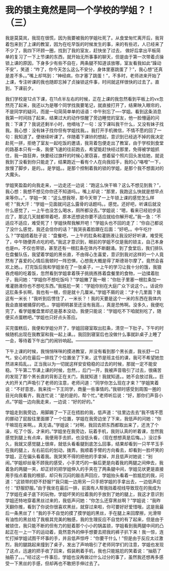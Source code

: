 # 我的锁主竟然是同一个学校的学姐？！（三）

我是莫莫岚，我现在很慌，因为我要被我的学姐社死了。从食堂匆忙离开后，我背着包来到了上课的教室，因为在吃早饭的时候发生的事，来的有些迟，人已经来了不少了，我四下环顾一圈，找到了我的室友，赶快坐了过去， 做好后拿出平板简单的复习了一下上节课的东西，就开始无所事事的聊天，但是由于第一次带着贞操锁上课的原因，下身多少有些不自在，两条腿不知道该放哪，室友看我如此“躁动不安”，笑道：“咋了，你今天怎么这么不安分，身体里塞跳蛋了？”，我心想“还真是差不多。。”嘴上却骂到：“神经病，你才塞了跳蛋！”，不多时，老师进来开始了上课，专注听课的我也随即忘掉了贞操锁这件事，时间就这样很快的过去了。直到，下课前夕。

我们学校是12点下课，在11点半左右的时候，正在上课的我忽然看到平板上的vx忽然亮了起来，我还以为是哪个同学找我要笔记，就直接打开了，结果映入眼帘的，不是同学的疑问，而是一句简简单单的话语：中午别忘了—-学姐。看到这条消息我第一时间挡了起来，结果过大的动作惊醒了旁边睡觉的室友，他一脸懵逼的问我：下课了？我说还剩半小时，他嘀咕了一句：没下课叫我干什么，又没有妹子找我。我心想：没有妹子找你但有学姐找我。。我打开手机微信，不情不愿的回了一句：我知道了。便继续听课了。伴随着下课铃的想起，意识到已经逃不掉的我决定赴死一拼，拒绝了室友一起吃饭的邀请，我背着包便走出了教室，由于学校到食堂的路基本只有一条，我便飞速的往前跑去，希望能赶快经过那里，免得被学姐抓住，我一路狂奔，快要经过旗杆的时候心里窃喜，想着留个照片回头发给她，就说我到了没看到你只能走了，结果跑近一看有个人在向我招手，我的心“咯噔”一下，放慢了脚步，是的。。是学姐。。是那个控制着我的锁的学姐，是那个我不想面对的大魔头。

学姐笑盈盈的向我走来，一边走还一边说：“跑这么快干嘛？这么不想见到我？”，我心想：我想不想见你你还不知道吗。。嘴上却说：“那里，我跑这么快就是想早点来等你。。”，学姐一笑：“这么想我呀，那今天带了一上午锁上课的感觉怎么样呢？”我大汗：“学姐一见面就问这么露骨的话题吗。。感觉。还好吧，听课后就没什么感觉了，一上午也没怎么喝水，厕所都没去。”学姐说：“嗯，看来已经初步适应了，那这几天就都带着吧，原本还想说你要不适应就给你解开呢。”我一急：“不适应不适应，难受死了！学姐快帮我解开吧！”学姐头也不回的走了：“你自己都说了没什么感觉，我还会信你的话？”我哭丧着脸跟在后面：“好吧。。中午吃什么？”学姐捂着肚子说：“盘餐吧，一上午的肛条和灌肠液让我没好好听课，难受死了，中午随便弄点吃的吧。”我这才意识到，眼前的学姐不仅是我的锁主，自己本身也是m，不仅也带锁，甚至还有一根肛条在体内不断翻涌。到了食堂后，我们排队在盘餐队伍，我望着学姐的黑长直，不由得心生喜爱，意识到我对这样的一个人竟然有了喜爱的心情后我顿时一阵恐惧，心想我大概是得了斯德哥尔摩了。竟然会喜欢上她。。打完饭后我和学姐坐在了一张桌子，一上午的学习让我十分的饿，我狼吞虎咽的吃着饭，忽然看到学姐拿着筷子挑挑拣拣着盘餐里的食物，一边揉着肚子，我问她：“学姐你不想吃饭吗？”学姐撇了我一眼：“你肚子里塞一根肛条加一堆灌肠液你也不想吃东西。”我尴尬一笑：“学姐你别在大庭广众下说这个。。话说你这肛条多长啊，我也有一根，但是就十几厘米。”学姐不屑的说：“才十几里面？我这有一米长！”我听到后愣住了，一米长？！我的天要是这个一米的东西在我体内我会直接被捅穿的吧。。学姐明明甚至还没有我高，，真是恐怖啊。没多久，我便吃完了，看学姐餐盘里却还是基本没动，我便只能说：“学姐吃不下咱就别吃了，随便买点蛋糕吧。”学姐也只好点头答应。

买完蛋糕后，我便和学姐分开了，学姐回寝室取出肛条，清空一下肚子，下午的时候随机出现在我教室和我一起上课。。我回到寝室后也没做什么事就趴桌子上睡了一会，等待着下午出门的闹铃响起。—————————————————–

下午上课的时候，我悄悄咪咪的摸进教室，并没有看到那个黑长直，我长舒一口气，安心的在最后一排找了个位置坐了下来，这节是班主任的课，我可不希望她忽然进来捣乱。。正当我以为一切就这样安安稳稳的过去的时候，那就一定不能安稳。下午第二节课上课的时候，忽然，，后门一开，我被声音吸引了过去，很痛苦的发现了那个黑长直的背影正在关门，我就知道！我就知道。。她不会放过我。。巨大的开关门声吸引了老师的注意，老师问道：“同学你怎么现在才来？”学姐笑着说：“不好意思，我来找一下王同学，商量一些事情的。”我顿时感受到周围一圈的目光向我看齐，我连忙说：“是的是的，帮个忙。”老师听后说：“好，那你们声音小点。”学姐一边向我走来，一边说：“好的好的。”

学姐走到我旁边，用脚踢了一下正在捂脸的我，低声道：“往里边去去”我不情不愿的挪动了屁股往里面挪了一个位置，学姐在我旁边坐了下来，我低声的问她：“你干嘛现在来啊。。真无语。”学姐说：“对啊，我回去把东西都取出来了，还洗了个澡，吃了个饭，才来的。”学姐坐在我旁边，玩着手机，我则认真的听着课，忽然我感觉到腿上有点痒，我便用手去抓，也没低头看，（现在想想真是后悔。。）没过多久，我就又感觉腿上很痒，就低头看看腿到底怎么回事，结果却看到一只芊芊玉手在我的腿上，左右前后的划动，拨弄。我顺着手臂的方向看去，却看到一脸坏笑的学姐，正在偏头看着我。我哭笑不得的把他的手拿掉，并且低声对她说：“别闹。”学姐却丝毫不顾我的感受，小手灵巧的一躲后更是向着我的两腿之间伸去，我着急的两腿一夹，却正好的把学姐伸入的手夹在了两条腿中间，学姐见状更是直接用手指点着我的根部，却只有沉闷的敲击声回应，学姐抬头看着一脸尴尬的我，问道：“这锁带的舒不舒服?”我只能一边用另一只手把学姐的手拿出去，一边低声应付：“舒服舒服。”由于我坐在最后一排，前面有人帮我挡着视线导致现在的我成为了学姐在桌子底下的玩物，学姐坏笑的拉着我的手放到了她的腿上，我这才意识到学姐还特地穿着黑丝过来的，我低声问她：“你怎么还穿黑丝啊？”学姐说：“我昨天翻你推，看到了你说你很喜欢黑丝，就穿过来啦，你可要好好爱惜哦，这是我最后一条黑丝了！”我的手不自觉的摸了摸学姐的黑丝，手在腿上来回摩擦，光滑带有油性的黑丝给了我极其完美的触感，我的生理反应不自觉的有了起来，但是由于被锁住，我只能不断的但有力的挺着那个小小的锅盖锁，学姐看到我两腿中间的凸起正在一上一下的运动着，竟然意外的伸手想要去把我的裤子扒下来！我一惊，连忙打掉学姐试图干坏事的手，并且低声惊呼：“你要干什么！”但是由于反应太过激烈，我的腿跳起来撞到了桌子，发出了声响吸引了老师同学们的注意，学姐也发现了这点，迅速的把手收了回来，假装刷着手机，我也只能尴尬的笑着说：“抽筋了抽筋了。。。”经过这一件事后，学姐也没再做过什么过分的事了，虽然我还想再多感受一下黑丝的手感，但却再也不敢把手伸过去了。

 